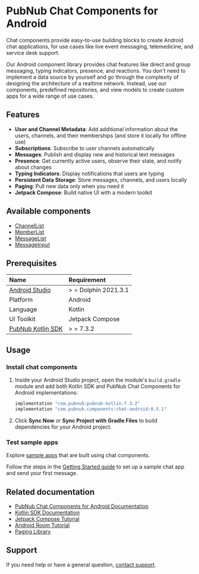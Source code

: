# PubNub Chat Components for Android

Chat components provide easy-to-use building blocks to create Android chat applications, for use
cases like live event messaging, telemedicine, and service desk support.

Our Android component library provides chat features like direct and group messaging, typing
indicators, presence, and reactions. You don't need to implement a data source by yourself and go
through the complexity of designing the architecture of a realtime network. Instead, use our
components, predefined repositories, and view models to create custom apps for a wide range of use
cases.

## Features

* **User and Channel Metadata**: Add additional information about the users, channels, and their
  memberships (and store it locally for offline use)
* **Subscriptions**: Subscribe to user channels automatically
* **Messages**: Publish and display new and historical text messages
* **Presence**: Get currently active users, observe their state, and notify about changes
* **Typing Indicators**: Display notifications that users are typing
* **Persistent Data Storage**: Store messages, channels, and users locally
* **Paging**: Pull new data only when you need it
* **Jetpack Compose**: Build native UI with a modern toolkit

## Available components

* [ChannelList](https://www.pubnub.com/docs/chat/components/android/ui-components-android#channellist)
* [MemberList](https://www.pubnub.com/docs/chat/components/android/ui-components-android#memberlist)
* [MessageList](https://www.pubnub.com/docs/chat/components/android/ui-components-android#messagelist)
* [MessageInput](https://www.pubnub.com/docs/chat/components/android/ui-components-android#messageinput)

## Prerequisites

| Name | Requirement |
| :--- | :------ |
| [Android Studio](https://developer.android.com/studio/preview) | > = Dolphin 2021.3.1 |
| Platform | Android |
| Language | Kotlin |
| UI Toolkit | Jetpack Compose |
| [PubNub Kotlin SDK](https://github.com/pubnub/kotlin) | > = 7.3.2 |

## Usage

### Install chat components

1. Inside your Android Studio project, open the module's `build.gradle` module and add both Kotlin
   SDK and PubNub Chat Components for Android implementations:

    ```kotlin
    implementation "com.pubnub:pubnub-kotlin:7.3.2"
    implementation "com.pubnub.components:chat-android:0.5.1"
    ```

2. Click **Sync Now** or **Sync Project with Gradle Files** to build dependencies for your Android
   project.

### Test sample apps

Explore [sample apps](https://github.com/pubnub/chat-components-android-examples/blob/master/README.md)
that are built using chat components.

Follow the steps in
the [Getting Started guide](https://www.pubnub.com/docs/chat/components/android/get-started-android)
to set up a sample chat app and send your first message.

## Related documentation

* [PubNub Chat Components for Android Documentation](https://www.pubnub.com/docs/chat/components/android/get-started-android)
* [Kotlin SDK Documentation](https://www.pubnub.com/docs/sdks/kotlin)
* [Jetpack Compose Tutorial](https://developer.android.com/jetpack/compose/tutorial)
* [Android Room Tutorial](https://developer.android.com/training/data-storage/room)
* [Paging Library](https://developer.android.com/topic/libraries/architecture/paging/v3-overview)

## Support

If you need help or have a general question, [contact support](mailto:support@pubnub.com).
